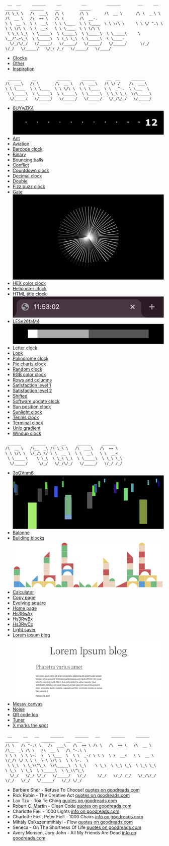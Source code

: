 ```
 __  __     ______     __         __         ______        __     __     ______     ______     __         _____    
/\ \_\ \   /\  ___\   /\ \       /\ \       /\  __ \      /\ \  _ \ \   /\  __ \   /\  == \   /\ \       /\  __-.  
\ \  __ \  \ \  __\   \ \ \____  \ \ \____  \ \ \/\ \     \ \ \/ ".\ \  \ \ \/\ \  \ \  __<   \ \ \____  \ \ \/\ \ 
 \ \_\ \_\  \ \_____\  \ \_____\  \ \_____\  \ \_____\     \ \__/".~\_\  \ \_____\  \ \_\ \_\  \ \_____\  \ \____- 
  \/_/\/_/   \/_____/   \/_____/   \/_____/   \/_____/      \/_/   \/_/   \/_____/   \/_/ /_/   \/_____/   \/____/ 
```

- [Clocks](#clocks)
- [Other](#other)
- [Inspiration](#inspiration)

<a id="clocks"></a>
```
 ______     __         ______     ______     __  __     ______
/\  ___\   /\ \       /\  __ \   /\  ___\   /\ \/ /    /\  ___\
\ \ \____  \ \ \____  \ \ \/\ \  \ \ \____  \ \  _"-.  \ \___  \
 \ \_____\  \ \_____\  \ \_____\  \ \_____\  \ \_\ \_\  \/\_____\
  \/_____/   \/_____/   \/_____/   \/_____/   \/_/\/_/   \/_____/
```

- [8UYwZK4](https://rickvanderwolk.cc/8UYwZK4/)
  [![8UYwZK4](assets/images/8UYwZK4.png)](https://rickvanderwolk.cc/8UYwZK4/)
- [Ant](https://rickvanderwolk.cc/ant/)
- [Aviation](https://rickvanderwolk.cc/aviation/)
- [Barcode clock](https://rickvanderwolk.cc/barcode-clock/)
- [Binary](https://rickvanderwolk.cc/binary/)
- [Bouncing balls](https://rickvanderwolk.cc/bouncing-balls/)
- [Conflict](https://rickvanderwolk.cc/conflict/)
- [Countdown clock](https://rickvanderwolk.cc/countdown-clock/)
- [Decimal clock](https://rickvanderwolk.cc/decimal-clock/)
- [Double](https://rickvanderwolk.cc/double/)
- [Fizz buzz clock](https://rickvanderwolk.cc/fizz-buzz-clock/)
- [Gate](https://rickvanderwolk.cc/gate/)
  [![Gate](assets/images/gate.png)](https://rickvanderwolk.cc/gate/)
- [HEX color clock](https://rickvanderwolk.cc/hex-color-clock/)
- [Helicopter clock](https://rickvanderwolk.cc/helicopter-clock/)
- [HTML title clock](https://rickvanderwolk.cc/html-title-clock/)
  [![HTML title clock](assets/images/html-title-clock.png)](https://rickvanderwolk.cc/html-title-clock/)
- [LESe26faM4](https://rickvanderwolk.cc/LESe26faM4/)
  [![LESe26faM4](assets/images/LESe26faM4.png)](https://rickvanderwolk.cc/LESe26faM4/)
- [Letter clock](https://rickvanderwolk.cc/letter-clock/)
- [Look](https://rickvanderwolk.cc/look/)
- [Palindrome clock](https://rickvanderwolk.cc/palindrome-clock/)
- [Pie charts clock](https://rickvanderwolk.cc/pie-charts-clock/)
- [Random clock](https://rickvanderwolk.cc/random-clock/)
- [RGB color clock](https://rickvanderwolk.cc/rgb-color-clock/)
- [Rows and columns](https://rickvanderwolk.cc/rows-and-columns-clock/)
- [Satisfaction level 1](https://rickvanderwolk.cc/satisfaction-level-1/)
- [Satisfaction level 2](https://rickvanderwolk.cc/satisfaction-level-2/)
- [Shifted](https://rickvanderwolk.cc/shifted/)
- [Software update clock](https://softwareupdateclock.com/)
- [Sun position clock](https://rickvanderwolk.cc/sun-position-clock/)
- [Sunlight clock](https://rickvanderwolk.cc/sunlight-clock/)
- [Tennis clock](https://rickvanderwolk.cc/tennis-clock/)
- [Terminal clock](https://rickvanderwolk.cc/terminal-clock/)
- [Unix gradient](https://unixgradient.org/)
- [Windup clock](https://rickvanderwolk.cc/wind-up-clock/)

<a id="other"></a>
```
 ______     ______   __  __     ______     ______
/\  __ \   /\__  _\ /\ \_\ \   /\  ___\   /\  == \
\ \ \/\ \  \/_/\ \/ \ \  __ \  \ \  __\   \ \  __<
 \ \_____\    \ \_\  \ \_\ \_\  \ \_____\  \ \_\ \_\
  \/_____/     \/_/   \/_/\/_/   \/_____/   \/_/ /_/
```

- [3oGVnm6](https://rickvanderwolk.cc/3oGVnm6/)
  [![3oGVnm6](assets/images/3oGVnm6.png)](https://rickvanderwolk.cc/3oGVnm6/)
- [Balonne](https://rickvanderwolk.cc/balonne/)
- [Building blocks](https://rickvanderwolk.cc/building-blocks/)
  [![Building blocks](assets/images/building-blocks.png)](https://rickvanderwolk.cc/building-blocks/)
- [Calculator](https://rickvanderwolk.cc/calculator/)
- [Copy page](https://rickvanderwolk.cc/copy-page/)
- [Evolving square](https://rickvanderwolk.cc/evolving-square/)
- [Home page](https://rickvanderwolk.cc/home-page/)
- [Hs3RwAx](https://rickvanderwolk.cc/Hs3RwAx/)
- [Hs3RwBx](https://rickvanderwolk.cc/Hs3RwBx/)
- [Hs3RwCx](https://rickvanderwolk.cc/Hs3RwCx/)
- [Light saver](https://rickvanderwolk.cc/light-saver/)
- [Lorem ipsum blog](https://rickvanderwolk.cc/lorem-ipsum-blog/)
  [![Lorem ipsum blog](assets/images/lorem-ipsum-blog.png)](https://rickvanderwolk.cc/lorem-ipsum-blog/)
- [Messy canvas](https://rickvanderwolk.cc/messy-canvas/)
- [Noise](https://rickvanderwolk.cc/noise/)
- [QR code loo](https://rickvanderwolk.cc/qr-code-loop/)
- [Tuner](https://rickvanderwolk.cc/tuner/)
- [X marks the spot](https://rickvanderwolk.cc/x-marks-the-spot/)

<a id="inspiration"></a>
```
 __     __   __     ______     ______   __     ______     ______     ______   __     ______     __   __
/\ \   /\ "-.\ \   /\  ___\   /\  == \ /\ \   /\  == \   /\  __ \   /\__  _\ /\ \   /\  __ \   /\ "-.\ \
\ \ \  \ \ \-.  \  \ \___  \  \ \  _-/ \ \ \  \ \  __<   \ \  __ \  \/_/\ \/ \ \ \  \ \ \/\ \  \ \ \-.  \
 \ \_\  \ \_\\"\_\  \/\_____\  \ \_\    \ \_\  \ \_\ \_\  \ \_\ \_\    \ \_\  \ \_\  \ \_____\  \ \_\\"\_\
  \/_/   \/_/ \/_/   \/_____/   \/_/     \/_/   \/_/ /_/   \/_/\/_/     \/_/   \/_/   \/_____/   \/_/ \/_/ 
```

- Barbare Sher - Refuse To Choose! [quotes on goodreads.com](https://www.goodreads.com/work/quotes/279246)
- Rick Rubin - The Creative Act [quotes on goodreads.com](https://www.goodreads.com/work/quotes/96114890)
- Lao Tzu - Toa Te Ching [quotes on goodreads.com](https://www.goodreads.com/work/quotes/100074)
- Robert C. Martin - Clean Code [quotes on goodreads.com](https://www.goodreads.com/work/quotes/3779106)
- Charlotte Fiell - 1000 Lights [info on goodreads.com](https://www.goodreads.com/book/show/17879332)
- Charlotte Fiell, Peter Fiell - 1000 Chairs [info on goodreads.com](https://www.goodreads.com/book/show/1083029)
- Mihály Csíkszentmihályi - Flow [quotes on goodreads.com](https://www.goodreads.com/work/quotes/64339)
- Seneca - On The Shortness Of Life [quotes on goodreads.com](https://www.goodreads.com/work/quotes/1374471)
- Avery Monsen, Jory John - All My Friends Are Dead [info on goodreads.com](https://www.goodreads.com/book/show/8044557)
